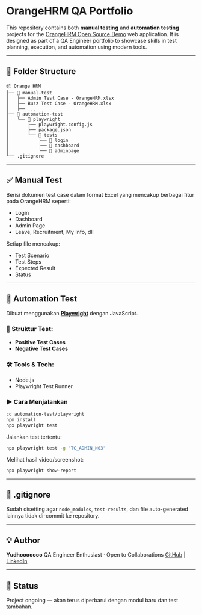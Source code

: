 # OrangeHRM QA Portfolio

This repository contains both **manual testing** and **automation testing** projects for the [OrangeHRM Open Source Demo](https://opensource-demo.orangehrmlive.com/) web application. It is designed as part of a QA Engineer portfolio to showcase skills in test planning, execution, and automation using modern tools.

---

## 📁 Folder Structure

```
📦 Orange HRM
├── 📂 manual-test
│   ├── Admin Test Case - OrangeHRM.xlsx
│   ├── Buzz Test Case - OrangeHRM.xlsx
│   ├── ...
├── 📂 automation-test
│   └── 📂 playwright
│       ├── playwright.config.js
│       ├── package.json
│       └── 📂 tests
│           ├── 📂 login
│           ├── 📂 dashboard
│           └── 📂 adminpage
└── .gitignore
```

---

## ✅ Manual Test

Berisi dokumen test case dalam format Excel yang mencakup berbagai fitur pada OrangeHRM seperti:

* Login
* Dashboard
* Admin Page
* Leave, Recruitment, My Info, dll

Setiap file mencakup:

* Test Scenario
* Test Steps
* Expected Result
* Status

---

## 🤖 Automation Test

Dibuat menggunakan [**Playwright**](https://playwright.dev/) dengan JavaScript.

### 📌 Struktur Test:

* **Positive Test Cases**
* **Negative Test Cases**

### 🛠 Tools & Tech:

* Node.js
* Playwright Test Runner

### ▶️ Cara Menjalankan

```bash
cd automation-test/playwright
npm install
npx playwright test
```

Jalankan test tertentu:

```bash
npx playwright test -g "TC_ADMIN_N03"
```

Melihat hasil video/screenshot:

```bash
npx playwright show-report
```

---

## 🧾 .gitignore

Sudah disetting agar `node_modules`, `test-results`, dan file auto-generated lainnya tidak di-commit ke repository.

---

## 💡 Author

**Yudhooooooo**
QA Engineer Enthusiast · Open to Collaborations
[GitHub](https://github.com/YTP27) | [LinkedIn](https://www.linkedin.com/in/yudho-tri-putranto-598ab6221/)

---

## 🏁 Status

Project ongoing — akan terus diperbarui dengan modul baru dan test tambahan.
